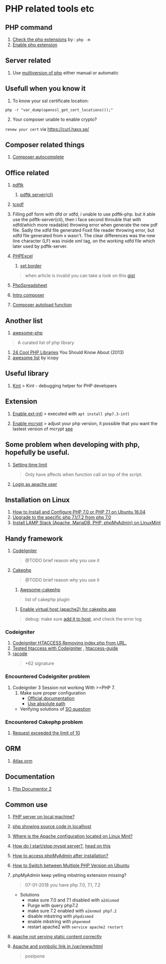 # PHP related tools etc

## PHP command
1. [Check the php extensions][php-ext] by :
   `php -m`
1. [Enable php extension][en-php-ext]

[php-ext]: https://stackoverflow.com/a/38831528/2368696
[en-php-ext]: https://stackoverflow.com/a/42243651/2368696

## Server related
1. Use [multiversion of php][multi-php] either manual or automatic

[multi-php]: https://askubuntu.com/questions/50344/how-to-have-two-versions-of-php-installed-and-switch-easily-between-them

## Usefull when you know it
1. To know your ssl certificate location:

  `php -r "var_dump(openssl_get_cert_locations());"`

2. Your composer unable to enable crypto?

  `renew your cert` via https://curl.haxx.se/

## Composer related things
1. [Composer autocomplete][c-autocomplete]

[c-autocomplete]: https://github.com/bramus/composer-autocomplete

## Office related
1. [pdftk](https://www.pdflabs.com/)

   1. [pdftk server(cli)](https://www.pdflabs.com/tools/pdftk-server/)

2. [tcpdf](https://tcpdf.org/)

2. Filling pdf form with dfd or xdfd, i unable to use pdftk-php. but it able use the pdftk-server(cli), then i face second throuble that with xdfd(which more readable) throwing error when generate the new pdf file. Sadly the xdfd file generated Foxit file reader throwing error, but xdfd file generated from x wasn't. The clear differences was the new line character (LF) was inside xml tag, on the working xdfd file which later used by pdftk-server.

1. [PHPExcel](https://github.com/PHPOffice/PHPExcel "repo newer version will be PhpSpreadsheet")

   1. [set border](http://www.craiglotter.co.za/2010/04/14/phpexcel-how-to-place-a-border-around-a-cell-range/ "article")
   > when article is invalid you can take a look on this [gist](https://gist.github.com/outman/3760142)

1. [PhpSpreadsheet](https://github.com/PHPOffice/PhpSpreadsheet)

1. [Intro composer][intro-composer]
1. [Composer autoload function][psr-autoload]

## Another list
1. [awesome-php][awesome-php]
  > A curated list of php library

1. [24 Cool PHP Libraries][24-cool-lib] You Should Know About (2013)
1. [awesome list][icopy-awesome] by icopy


[awesome-php]: https://github.com/ziadoz/awesome-php
[24-cool-lib]: https://tutorialzine.com/2013/02/24-cool-php-libraries-you-should-know-about
[icopy-awesome]: https://asmen.icopy.site/awesome/awesome-cakephp/

## Useful library
  1. [Kint][kint]
    > Kint - debugging helper for PHP developers

[kint]: https://github.com/kint-php/kint

## Extension
  1. [Enable ext-intl][ext-intl]
    > executed with `apt install php7.3-intl`

  1. [Enable mcrypt][ext-mcrypt]
    > adjust your php version, it possible that you want the lastest version of mcrypt [see][so-wrong-v]

[ext-intl]: https://stackoverflow.com/questions/42243461/how-to-install-php-intl-extension-in-ubuntu-14-04
[ext-mcrypt]: https://gist.github.com/arzzen/1209aa4a430bd95db3090a3399e6c35f
[so-wrong-v]: https://stackoverflow.com/a/55678046/2368696

## Some problem when developing with php, hopefully be useful.

1. [Setting time limit][set time limit]
    > Only have affects when function call on top of the script.
1. [Login as apache user][login-as-apache-user]


[set time limit]: https://stackoverflow.com/questions/5140258/increase-php-script-execution-time/5140299#5140299 "See my comment"
[login-as-apache-user]: https://unix.stackexchange.com/questions/297926/login-with-apache-user

## Installation on Linux
1.  [How to Install and Configure PHP 7.0 or PHP 7.1 on Ubuntu 16.04][install]
1.  [Upgrade to the specific php 7.1/7.2 from php 7.0][install1]
1.  [Install LAMP Stack (Apache, MariaDB, PHP, phpMyAdmin) on LinuxMint][install2]

[install]: https://www.vultr.com/docs/how-to-install-and-configure-php-70-or-php-71-on-ubuntu-16-04
[install1]: https://askubuntu.com/questions/856793/upgrade-to-the-specific-php-7-1-7-2-from-php-7-0-in-ubuntu-16-04
[install2]: https://www.2daygeek.com/install-lamp-stack-apache-mariadb-php-phpmyadmin-on-linuxmint/#

## Handy framework
1. [CodeIgniter][ci-php]
   > @TODO brief reason why you use it
1. [Cakephp][Cakephp]
   > @TODO brief reason why you use it

   1. [Awesome-cakephp][awesome-cakephp]
     > list of cakephp plugin

   1. [Enable virtual host (apache2) for cakephp app][enable-site]
     > debug: make sure [add it to host][vh-hosts], and check the error log

[ci-php]: https://github.com/bcit-ci/CodeIgniter
[Cakephp]: https://github.com/cakephp/cakephp
[awesome-cakephp]: https://github.com/FriendsOfCake/awesome-cakephp
[wp-erp]: https://github.com/wp-erp/wp-erp
[enable-site]: https://linuxize.com/post/how-to-set-up-apache-virtual-hosts-on-ubuntu-18-04/
[vh-hosts]: https://stackoverflow.com/q/19263135/2368696

### Codeigniter
1. [Codeigniter HTACCESS Removing index.php from URL.][cdi]
1. [Tested htaccess with Codeigniter][cdi1] , [htaccess-guide][htaccess]
1. [racode][racode]
   > +62 signature

[cdi]: https://github.com/tasmanwebsolutions/htaccess_for_codeigniter
[cdi1]: https://stackoverflow.com/questions/38477720/remove-index-php-from-url-in-codeigniter-3/38477932
[htaccess]: http://www.htaccess-guide.com/
[racode]: https://github.com/nurisakbar/racode

### Encountered Codeigniter problem
1. Codeigniter 3 Session not working With >=PHP 7.
   1. Make sure proper configuration
      - [Official documentation][cdi-doc]
      - [Use absolute path][chathu-web]
   - Verifying solutions of [SO question][so-q]

[so-q]: https://stackoverflow.com/a/43816684/2368696
[cdi-doc]: https://www.codeigniter.com/user_guide/libraries/sessions.html#files-driver
[chathu-web]: https://chathu.me/2015/09/30/codeIgniter-3-session-file-driver/

### Encountered Cakephp problem
1. [Request exceeded the limit of 10][cake-exceed-redirect]

[cake-exceed-redirect]: https://stackoverflow.com/a/15850937/2368696

## ORM
1. [Atlas orm][atlas-orm]

[atlas-orm]: http://atlasphp.io/

## Documentation
1. [Php Documentor 2][phpdoc2]

[phpdoc2]: https://github.com/phpDocumentor/phpDocumentor2
[psr-autoload]: https://stackoverflow.com/questions/24171078/composer-psr-how-to-autoload-functions
[intro-composer]: http://www.darwinbiler.com/creating-composer-package-library/


## Common use
1.  [PHP server on local machine?][common]
1.  [php showing source code in localhost][common1]
1.  [Where is the Apache configuration located on Linux Mint?][common2]
1.  [How do I start/stop mysql server?][common3], [head on this][common3.1]
1.  [How to access phpMyAdmin after installation?][common4]
1.  [How to Switch between Multiple PHP Version on Ubuntu][common5]
1.  phpMyAdmin keep yelling mbstring extension missing?
    > 07-01-2018 you have php 7.0, 7.1, 7.2

    - Solutions
      - make sure 7.0 and 7.1 disabled with `a2dismod`
      - Purge with query php7.2
      - make sure 7.2 enabled with `a2enmod php7.2`
      - disable mbstring with `phpdismod`
      - enable mbstring with `phpenmod`
      - restart apache2 with `service apache2 restart`

1.  [apache not serving static content correctly][common6]
1.  [Apache and symbolic link in /var/www/html][common7]
    > postpone

[common]: https://stackoverflow.com/a/21872484
[common1]: https://askubuntu.com/questions/632918/php-showing-source-code-in-localhost
[common2]: https://superuser.com/questions/387966/where-is-the-apache-configuration-located-on-linux-mint
[common3]: https://askubuntu.com/questions/82374/how-do-i-start-stop-mysql-server
[common3.1]: https://askubuntu.com/a/383431/509163
[common4]: https://askubuntu.com/questions/19127/how-to-access-phpmyadmin-after-installation
[common5]: https://tecadmin.net/switch-between-multiple-php-version-on-ubuntu/
[common6]: https://stackoverflow.com/questions/7683211/apache-not-serving-static-content-correctly
[common7]: https://unix.stackexchange.com/questions/272476/apache-and-symbolic-link-in-var-www-html
